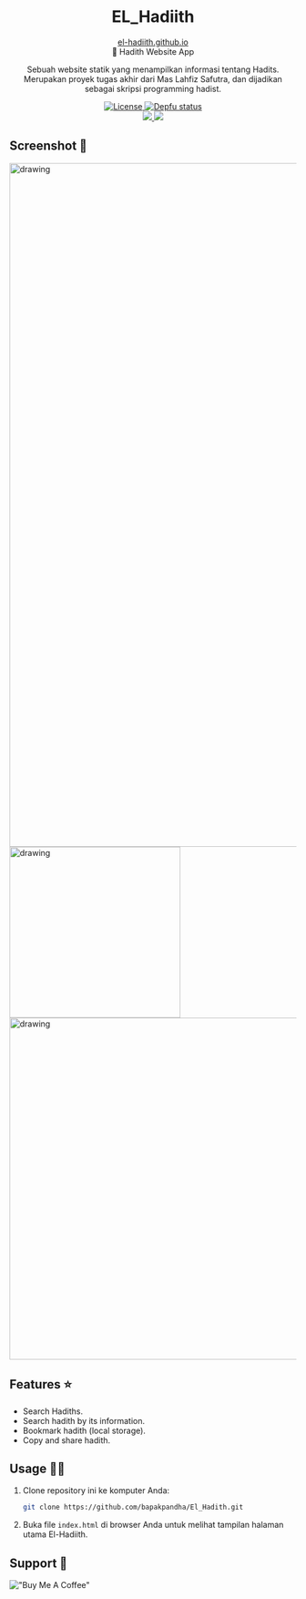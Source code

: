 <p align="center">
 <h1 align="center">EL_Hadiith</h1>
 <p align="center">
     <a href="https://el-hadiith.github.io/Home/">
     el-hadiith.github.io
     </a>
     <br>
 🔎 Hadith Website App</p>
 <p align="center">Sebuah website statik yang menampilkan informasi tentang Hadits. Merupakan proyek tugas akhir dari Mas Lahfiz Safutra, dan dijadikan sebagai skripsi programming hadist.</p>
 <p align="center">
  <a href="https://img.shields.io/github/license/Ananto30/ask-hadith">
     <img alt="License" src="https://img.shields.io/github/license/Ananto30/ask-hadith" />
  </a>
  <a href="https://depfu.com/github/Ananto30/ask-hadith?project_id=13555">
     <img alt="Depfu status" src="https://badges.depfu.com/badges/362ce5396653b2bd131b26c55bb809c6/overview.svg" />
  </a>
  <br>
  <a href="https://codeclimate.com/github/Ananto30/ask-hadith/maintainability">
     <img src="https://api.codeclimate.com/v1/badges/9c222616b7ecc1db1e54/maintainability" />
  </a>
  <a href="https://app.codacy.com/gh/Ananto30/ask-hadith/dashboard?utm_source=gh&utm_medium=referral&utm_content=&utm_campaign=Badge_grade">
     <img src="https://app.codacy.com/project/badge/Grade/b9167b05884743ab90703bc7ecbc740b"/>
  </a>
 </p>
</p>

## Screenshot 📱


<img src="https://raw.githubusercontent.com/bapakpandha/bapakpandha.github.io/main/images/elhadith1.webp" alt="drawing" width="1200"/><img src="https://raw.githubusercontent.com/bapakpandha/bapakpandha.github.io/main/images/elhadith2.webp" alt="drawing" width="300"/><img src="https://raw.githubusercontent.com/bapakpandha/bapakpandha.github.io/main/images/elhadith3.webp" alt="drawing" width="600"/>


## Features ⭐

*   Search Hadiths.
*   Search hadith by its information.
*   Bookmark hadith (local storage).
*   Copy and share hadith.

## Usage 🧑‍💻

1. Clone repository ini ke komputer Anda:
    ```sh
    git clone https://github.com/bapakpandha/El_Hadith.git
    ```
2. Buka file `index.html` di browser Anda untuk melihat tampilan halaman utama El-Hadiith.

## Support 🙋

!["Buy Me A Coffee"](https://www.buymeacoffee.com/assets/img/custom_images/orange_img.png)
